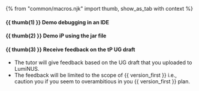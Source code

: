 {% from "common/macros.njk" import thumb, show_as_tab with context %}

#### {{ thumb(1) }} Demo debugging in an IDE

<include src="../../admin/common-tutorials-fragment.md#demo-debugging-using-personbook" />


#### {{ thumb(2) }} Demo iP using the jar file

<include src="../../admin/common-tutorials-fragment.md#demo-ip-using-jar" />


#### {{ thumb(3) }} Receive feedback on the tP UG draft

* The tutor will give feedback based on the UG draft that you uploaded to LumiNUS.
* The feedback will be limited to the scope of {{ version_first }} i.e., caution you if you seem to overambitious in you {{ version_first }} plan.
